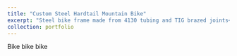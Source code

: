 ```yaml
---
title: "Custom Steel Hardtail Mountain Bike"
excerpt: "Steel bike frame made from 4130 tubing and TIG brazed joints<br/><img src='/images/500x300.png'>"
collection: portfolio
---
```


Bike bike bike
